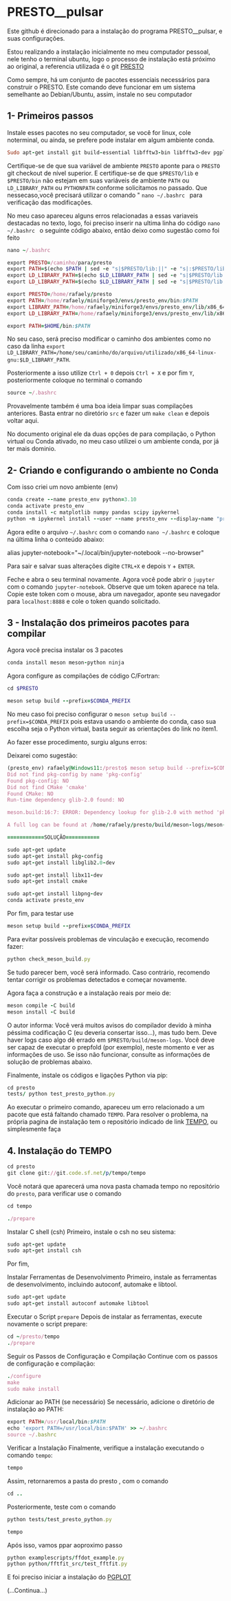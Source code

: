 # PRESTO__pulsar
Este github é direcionado para a instalação do programa PRESTO__pulsar,  e suas configurações.

Estou realizando a instalação inicialmente no meu computador pessoal, nele tenho o terminal ubuntu, logo o processo de instalação está próximo ao original,  a referencia utilizada é o git  [PRESTO](https://github.com/scottransom/presto/blob/master/INSTALL.md)

Como sempre, há um conjunto de pacotes essenciais necessários para construir o PRESTO. Este comando deve funcionar em um sistema semelhante ao Debian/Ubuntu, assim, instale no seu computador 

## 1- Primeiros passos

Instale esses pacotes no seu computador, se você for linux, cole noterminal, ou ainda, se prefere pode instalar em algum ambiente conda.

```ruby
Sudo apt-get install git build-essential libfftw3-bin libfftw3-dev pgplot5 libglib2.0-dev libcfitsio-bin libcfitsio-dev libpng-dev latex2html gfortran tcsh autoconf libx11-dev python3-dev python3-numpy python3-pip
```

Certifique-se de que sua variável de ambiente `PRESTO` aponte para o `PRESTO` git checkout de nível superior. E certifique-se de que `$PRESTO/lib` e `$PRESTO/bin` não estejam em suas variáveis ​​de ambiente `PATH` ou `LD_LIBRARY_PATH` ou `PYTHONPATH` conforme solicitamos no passado.  Que nessecaso,você precisará utilizar o comando " `nano ~/.bashrc ` para verificação das  modificações.

No meu caso apareceu alguns erros relacionadas a essas variaveis destacadas no texto, logo, foi preciso inserir na ultima linha do código `nano ~/.bashrc ` o seguinte código abaixo, então deixo como sugestão como foi feito

```ruby
nano ~/.bashrc

```

```ruby
export PRESTO=/caminho/para/presto
export PATH=$(echo $PATH | sed -e "s|$PRESTO/lib:||" -e "s|:$PRESTO/lib||" -e "s|$PRESTO/bin:||" -e "s|:$PRESTO/bin||")
export LD_LIBRARY_PATH=$(echo $LD_LIBRARY_PATH | sed -e "s|$PRESTO/lib:||" -e "s|:$PRESTO/lib||")
export LD_LIBRARY_PATH=$(echo $LD_LIBRARY_PATH | sed -e "s|$PRESTO/lib:||" -e "s|:$PRESTO/lib||")

export PRESTO=/home/rafaely/presto
export PATH=/home/rafaely/miniforge3/envs/presto_env/bin:$PATH
export LIBRARY_PATH=/home/rafaely/miniforge3/envs/presto_env/lib/x86_64-linux-gnu:$LIBRARY_PATH
export LD_LIBRARY_PATH=/home/rafaely/miniforge3/envs/presto_env/lib/x86_64-linux-gnu:$LD_LIBRARY_PATH

export PATH=$HOME/bin:$PATH
```

No seu caso, será preciso modificar o caminho dos ambientes como no caso da linha `export LD_LIBRARY_PATH=/home/seu/caminho/do/arquivo/utilizado/x86_64-linux-gnu:$LD_LIBRARY_PATH`.

Posteriormente a isso utilize `Ctrl + 0` depois `Ctrl + X` e por  fim `Y`, posteriormente coloque no terminal o comando 

```ruby
source ~/.bashrc

```

Provavelmente também é uma boa ideia limpar suas compilações anteriores. Basta entrar no diretório `src` e fazer um `make clean` e depois voltar aqui.

No documento original ele da duas opções de para compilação, o Python virtual ou Conda ativado, no meu caso utilizei o um ambiente conda, por já ter mais dominio.

## 2- Criando e configurando o ambiente no Conda

Com isso criei um novo ambiente (env)

```ruby
conda create --name presto_env python=3.10
conda activate presto_env
conda install -c matplotlib numpy pandas scipy ipykernel 
python -m ipykernel install --user --name presto_env --display-name "presto_env"

```
Agora edite o arquivo `~/.bashrc` com o comando `nano ~/.bashrc` e coloque na última linha o conteúdo abaixo:

alias jupyter-notebook="~/.local/bin/jupyter-notebook --no-browser"

Para sair e salvar suas alterações digite `CTRL+X` e depois `Y` + `ENTER`.

Feche e abra o seu terminal novamente. Agora você pode abrir o `jupyter` com o comando `jupyter-notebook`. Observe que um token aparece na tela. Copie este token com o mouse, abra um navegador, aponte seu navegador para `localhost:8888` e cole o token quando solicitado.

## 3 - Instalação dos primeiros pacotes para compilar

Agora você precisa instalar os 3 pacotes

```ruby
conda install meson meson-python ninja
```
Agora configure as compilações de código C/Fortran:

```ruby
cd $PRESTO

meson setup build --prefix=$CONDA_PREFIX
```
 No meu caso foi preciso configurar o `meson setup build --prefix=$CONDA_PREFIX` pois estava usando o ambiente do conda, caso sua escolha seja o Python virtual, basta seguir as orientações do link no item1.

 Ao fazer esse procedimento, surgiu alguns erros:

 Deixarei como sugestão: 

 ```ruby
(presto_env) rafaely@Windows11:/presto$ meson setup build --prefix=$CONDA_PREFIX
Did not find pkg-config by name 'pkg-config'
Found pkg-config: NO
Did not find CMake 'cmake'
Found CMake: NO
Run-time dependency glib-2.0 found: NO

meson.build:16:7: ERROR: Dependency lookup for glib-2.0 with method 'pkgconfig' failed: Pkg-config for machine host machine not found. Giving up.

A full log can be found at /home/rafaely/presto/build/meson-logs/meson-log.txt

============SOLUÇÃO===========

sudo apt-get update
sudo apt-get install pkg-config
sudo apt-get install libglib2.0-dev

sudo apt-get install libx11-dev
sudo apt-get install cmake

sudo apt-get install libpng-dev
conda activate presto_env

```

Por fim, para testar use

```Ruby
meson setup build --prefix=$CONDA_PREFIX

```

Para evitar possíveis problemas de vinculação e execução, recomendo fazer:

```Ruby
python check_meson_build.py

```
Se tudo parecer bem, você será informado. Caso contrário, recomendo tentar corrigir os problemas detectados e começar novamente.

Agora faça a construção e a instalação reais por meio de:

```Ruby
meson compile -C build
meson install -C build

```
O autor informa: Você verá muitos avisos do compilador devido à minha péssima codificação C (eu deveria consertar isso...), mas tudo bem. Deve haver logs caso algo dê errado em `$PRESTO/build/meson-logs`. Você deve ser capaz de executar o prepfold (por exemplo), neste momento e ver as informações de uso. Se isso não funcionar, consulte as informações de solução de problemas abaixo.

Finalmente, instale os códigos e ligações Python via pip:

```Ruby
cd presto
tests/ python test_presto_python.py
```
Ao executar o primeiro comando, apareceu um erro relacionado a um pacote que está faltando chamado `TEMPO`. Para resolver o problema, na própria pagina de instalação tem o repositório indicado de link [TEMPO](https://tempo.sourceforge.net/), ou simplesmente faça

## 4. Instalação do TEMPO

```Ruby
cd presto
git clone git://git.code.sf.net/p/tempo/tempo
```
Você notará que aparecerá uma nova pasta chamada tempo no repositório do `presto`, para verificar use o comando


```Ruby
cd tempo
```

```Ruby
./prepare

```
 Instalar C shell (csh)
Primeiro, instale o csh no seu sistema:

```Ruby
sudo apt-get update
sudo apt-get install csh

```
Por fim,

Instalar Ferramentas de Desenvolvimento
Primeiro, instale as ferramentas de desenvolvimento, incluindo autoconf, automake e libtool.

```Ruby
sudo apt-get update
sudo apt-get install autoconf automake libtool
```
 Executar o Script `prepare`
Depois de instalar as ferramentas, execute novamente o script prepare:


```Ruby
cd ~/presto/tempo
./prepare

```
Seguir os Passos de Configuração e Compilação
Continue com os passos de configuração e compilação:

```Ruby
./configure
make
sudo make install

```
Adicionar ao PATH (se necessário)
Se necessário, adicione o diretório de instalação ao PATH:



```Ruby
export PATH=/usr/local/bin:$PATH
echo 'export PATH=/usr/local/bin:$PATH' >> ~/.bashrc
source ~/.bashrc


```
Verificar a Instalação
Finalmente, verifique a instalação executando o comando `tempo`:

```Ruby
tempo

```
Assim, retornaremos a pasta do presto ,   com o comando 

```Ruby
cd ..

```
Posteriormente, teste com o comando 
```Ruby
python tests/test_presto_python.py

```
```Ruby
tempo

```
Após isso, vamos ppar aoproximo passo

```Ruby
python examplescripts/ffdot_example.py
python python/fftfit_src/test_fftfit.py
```

E foi preciso iniciar a instalação do [PGPLOT](https://sites.astro.caltech.edu/~tjp/pgplot/install.html)

(...Continua...)
